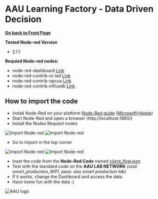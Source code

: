 # AAU Learning Factory - Data Driven Decision

**[Go back to Front Page](README.md)**

**Tested Node-red Version**
- 2.1.1

**Requied Node-red nodes:**
- node-red-dashboard [Link](https://flows.nodered.org/node/node-red-dashboard)
- node-red-contrib-ui-led [Link](https://flows.nodered.org/node/node-red-contrib-ui-led)
- node-red-contrib-opcua [Link](https://flows.nodered.org/node/node-red-contrib-opcua)
- node-red-contrib-influxdb [Link](https://flows.nodered.org/node/node-red-contrib-influxdbCancel)


## How to import the code
- Install Node-Red on your platform [Node-Red guide](https://nodered.org/docs/getting-started/local) ([Microsoft](https://www.youtube.com/watch?v=hEpeobDyj8k))([Apple](https://www.youtube.com/watch?v=9cHxLJq30AI))
- Start Node-Red and open a browser (http://localhost:1880/)
- Install the Nodes Requied nodes

![Import Node-red](https://github.com/glinvad/AAU_Learning_Factory_-_Data_driven_decision/blob/main/Pictures/InstallingNodes(2).png)
![Import Node-red](https://github.com/glinvad/AAU_Learning_Factory_-_Data_driven_decision/blob/main/Pictures/InstallingNodes(1).png)


- Go to Import in the top corner 

![Import Node-red](https://github.com/glinvad/AAU_Learning_Factory_-_Data_driven_decision/blob/main/Pictures/NodeRedImport.jpg)
![Import Node-red](https://github.com/glinvad/AAU_Learning_Factory_-_Data_driven_decision/blob/main/Pictures/Import.png)


- Inset the code from the **Node-Red Code** named [*client_flow.json*](https://github.com/glinvad/AAU_Learning_Factory_-_Data_driven_decision/blob/main/Code/client_flow.json)
- Test with the standard code on the **AAU LAB NETWORK** *(ssid: smart_production_WIFI, pass: aau smart production lab)*
- If it works, change the Dashboard and access the data
- Have some fun with the data :)


![AAU logo](https://github.com/glinvad/AAU_Learning_Factory_-_Data_driven_decision/blob/main/Pictures/AAUlogo.png)
